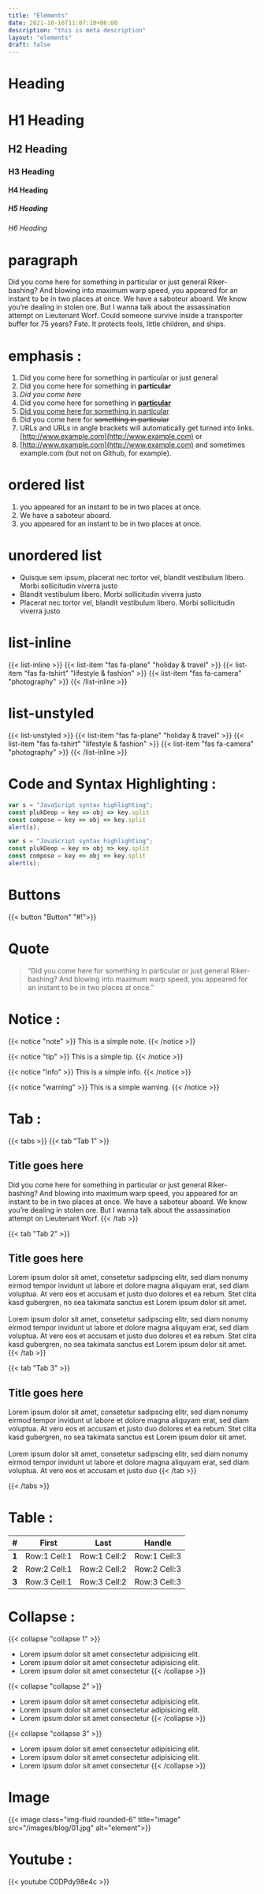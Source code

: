 ```yaml
---
title: "Éléments"
date: 2021-10-16T11:07:10+06:00
description: "this is meta description"
layout: "elements"
draft: false
---
```

# Heading
# H1 Heading 
## H2 Heading 
### H3 Heading 
#### H4 Heading 
##### H5 Heading 
###### H6 Heading 

# paragraph
Did you come here for something in particular or just general Riker-bashing? And blowing into maximum warp speed, you appeared for an instant to be in two places at once. We have a saboteur aboard. We know you’re dealing in stolen ore. But I wanna talk about the assassination attempt on Lieutenant Worf. Could someone survive inside a transporter buffer for 75 years? Fate. It protects fools, little children, and ships.

# emphasis :
1. Did you come here for something in particular or just general
2. Did you come here for something in **particular**
3. *Did you come here*
4. Did you come here for something in <u>**particular**</u> 
5. <u>Did you come here for something in particular </u>
6. Did you come here for ~~something in particular~~ 
7. URLs and URLs in angle brackets will automatically get turned into links. <u>[http://www.example.com](http://www.example.com)</u>    or 
8. <u>[http://www.example.com](http://www.example.com)</u> and sometimes example.com (but not on Github, for example).

# ordered list
1.  you appeared for an instant to be in two places at once.
2.  We have a saboteur aboard. 
3.  you appeared for an instant to be in two places at once.

# unordered list
* Quisque sem ipsum, placerat nec tortor vel, blandit vestibulum libero. Morbi sollicitudin viverra justo
* Blandit vestibulum libero. Morbi sollicitudin viverra justo
* Placerat nec tortor vel, blandit vestibulum libero. Morbi sollicitudin viverra justo

# list-inline
{{< list-inline >}}
  {{< list-item "fas fa-plane" "holiday & travel" >}} 
  {{< list-item "fas fa-tshirt" "lifestyle & fashion" >}} 
  {{< list-item "fas fa-camera" "photography" >}} 
{{< /list-inline >}}

# list-unstyled
{{< list-unstyled >}}
  {{< list-item "fas fa-plane" "holiday & travel" >}} 
  {{< list-item "fas fa-tshirt" "lifestyle & fashion" >}} 
  {{< list-item "fas fa-camera" "photography" >}} 
{{< /list-inline >}}

# Code and Syntax Highlighting :
``` javascript
var s = "JavaScript syntax highlighting";
const plukDeop = key => obj => key.split
const compose = key => obj => key.split
alert(s);
```
``` javascript
var s = "JavaScript syntax highlighting";
const plukDeop = key => obj => key.split
const compose = key => obj => key.split
alert(s);
```

# Buttons
{{< button "Button" "#!">}} 
<!-- {{< button "Button" "#!" "outline-primary btn-lg">}}  -->

# Quote
> “Did you come here for something in particular or just general Riker-bashing? And blowing into maximum warp speed, you appeared for an instant to be in two places at once.” 

# Notice :
{{< notice "note" >}}
  This is a simple note.
{{< /notice >}}

{{< notice "tip" >}}
  This is a simple tip.
{{< /notice >}}

{{< notice "info" >}}
  This is a simple info.
{{< /notice >}}

{{< notice "warning" >}}
  This is a simple warning.
{{< /notice >}}

# Tab :
{{< tabs >}}
  {{< tab "Tab 1" >}}
  ## Title goes here
  Did you come here for something in particular or just general Riker-bashing? And blowing into maximum warp speed, you appeared for an instant to be in two places at once. We have a saboteur aboard. We know you’re dealing in stolen ore. But I wanna talk about the assassination attempt on Lieutenant Worf. 
  {{< /tab >}}

  {{< tab "Tab 2" >}}
   ## Title goes here
  Lorem ipsum dolor sit amet, consetetur sadipscing elitr, sed diam nonumy eirmod tempor invidunt ut labore et dolore magna aliquyam erat, sed diam voluptua. At vero eos et accusam et justo duo dolores et ea rebum. Stet clita kasd gubergren, no sea takimata sanctus est Lorem ipsum dolor sit amet. <br> <br> Lorem ipsum dolor sit amet, consetetur sadipscing elitr, sed diam nonumy eirmod tempor invidunt ut labore et dolore magna aliquyam erat, sed diam voluptua. At vero eos et accusam et justo duo dolores et ea rebum. Stet clita kasd gubergren, no sea takimata sanctus est Lorem ipsum dolor sit amet.
  {{< /tab >}}

  {{< tab "Tab 3" >}}
   ## Title goes here
  Lorem ipsum dolor sit amet, consetetur sadipscing elitr, sed diam nonumy eirmod tempor invidunt ut labore et dolore magna aliquyam erat, sed diam voluptua. At vero eos et accusam et justo duo dolores et ea rebum. Stet clita kasd gubergren, no sea takimata sanctus est Lorem ipsum dolor sit amet.<br> <br>
  Lorem ipsum dolor sit amet, consetetur sadipscing elitr, sed diam nonumy eirmod tempor invidunt ut labore et dolore magna aliquyam erat, sed diam voluptua. At vero eos et accusam et justo duo 
  {{< /tab >}}

{{< /tabs >}}

# Table :
| #           | First             | Last              | Handle  |
| :-----------: | :-------------:     |:-------------:    | :-----:|
| **1**      | Row:1 Cell:1      | Row:1 Cell:2      | Row:1 Cell:3 |
| **2**      | Row:2 Cell:1      | Row:2 Cell:2      |   Row:2 Cell:3 |
| **3**      | Row:3 Cell:1      | Row:3 Cell:2      |    Row:3 Cell:3 |

# Collapse :
 {{< collapse "collapse 1" >}}
  * Lorem ipsum dolor sit amet consectetur adipisicing elit.
  * Lorem ipsum dolor sit amet consectetur adipisicing elit.
  * Lorem ipsum dolor sit amet consectetur
 {{< /collapse >}}

  {{< collapse "collapse 2" >}}
  * Lorem ipsum dolor sit amet consectetur adipisicing elit.
  * Lorem ipsum dolor sit amet consectetur adipisicing elit.
  * Lorem ipsum dolor sit amet consectetur
 {{< /collapse >}}

  {{< collapse "collapse 3" >}}
  * Lorem ipsum dolor sit amet consectetur adipisicing elit.
  * Lorem ipsum dolor sit amet consectetur adipisicing elit.
  * Lorem ipsum dolor sit amet consectetur
 {{< /collapse >}}



# Image
{{< image class="img-fluid rounded-6" title="image" src="/images/blog/01.jpg" alt="element">}}

# Youtube :
{{< youtube C0DPdy98e4c >}}